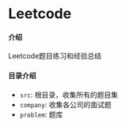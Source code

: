 # Leetcode

#### 介绍
Leetcode题目练习和经验总结

#### 目录介绍

 - `src`: 根目录，收集所有的题目集
 - `company`: 收集各公司的面试题
 - `problem`: 题库
 
